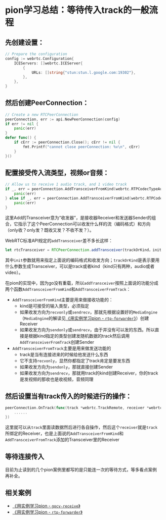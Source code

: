 # pion学习总结：等待传入track的一般流程

## 先创建设置：
```go
// Prepare the configuration
config := webrtc.Configuration{
    ICEServers: []webrtc.ICEServer{
        {
            URLs: []string{"stun:stun.l.google.com:19302"},
        },
    },
}
```

## 然后创建PeerConnection：
```go
// Create a new RTCPeerConnection
peerConnection, err := api.NewPeerConnection(config)
if err != nil {
    panic(err)
}
defer func() {
    if cErr := peerConnection.Close(); cErr != nil {
        fmt.Printf("cannot close peerConnection: %v\n", cErr)
    }
}()
```

## 配置接受传入流类型，视频or音频：
```go
// Allow us to receive 1 audio track, and 1 video track
if _, err = peerConnection.AddTransceiverFromKind(webrtc.RTPCodecTypeAudio); err != nil {
    panic(err)
} else if _, err = peerConnection.AddTransceiverFromKind(webrtc.RTPCodecTypeVideo); err != nil {
    panic(err)
}
```
这里Add的Transceiver意为“收发器”，是接收器Receiver和发送器Sender的组合，它指示了这个PeerConnection可以收发什么样的流（编码格式）和方向（only收？only发？既收又发？不收不发？）。

WebRTC标准API规定的`addTransceiver`差不多长这样：
```js
let rtcTransceiver = RTCPeerConnection.addTransceiver(trackOrKind，init);
```
其中`init`参数就用来指定上面说的编码格式和收发方向；`trackOrKind`是表示要用什么参数生成Transceiver，可以是track或者kind（kind只有两种，audio或者video）。

在pion的实现中，因为go没有重载，所以`addTransceiver`按照上面说的功能分成两个函数`AddTransceiverFromKind`和`AddTransceiverFromTrack`：
* `AddTransceiverFromKind`主要是用来做接收功能的：
  * kind是可接受的输入类型，必须指定
  * 如果收发方向为`recvonly`或`sendrecv`，那就先根据设置好的`MediaEngine`（`MediaEngine`的解读见[《用实例学习pion - `rtp-forwarder`》](rtp-forwarder.md)）创建Receiver
  * 如果收发方向为`sendonly`或`sendrecv`，由于并没有可以发的东西。所以直接是根据kind指定的类型创建发随机数据的track然后调用`AddTransceiverFromTrack`创建Sender
* `AddTransceiverFromTrack`主要是用来做发送功能的
  * track是当有连接进来的时候给他发送什么东西
  * 它不支持`recvonly`，显然你都指定了track肯定是要发东西
  * 如果收发方向为`sendonly`，那就直接创建Sender
  * 如果收发方向为`sendrecv`，那就用track的kind创建Receiver，你的track是发视频的那收也是收视频，音频同理

## 然后设置当有track传入的时候进行的操作：
```go
peerConnection.OnTrack(func(track *webrtc.TrackRemote, receiver *webrtc.RTPReceiver) {
    ......
})
```
这里就可以从`track`里面读数据然后进行各自操作，然后这个`receiver`就是`track`所绑定的Receiver，也是上面说的`AddTransceiverFromKind`和`AddTransceiverFromTrack`添加的Transceiver里的Receiver

## 等待连接传入

目前为止读到的几个pion案例里都写的是只能连一次的等待方式，等多看点案例再补全。

## 相关案例

* [《用实例学习pion - `gocv-receive`》](./gocv-receive.md)
* [《用实例学习pion - `rtp-forwarder`》](./rtp-forwarder.md)